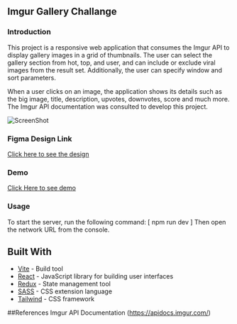 ## Imgur Gallery Challange

### Introduction
This project is a responsive web application that consumes the Imgur API to display gallery images in a grid of thumbnails. The user can select the gallery section from hot, top, and user, and can include or exclude viral images from the result set. Additionally, the user can specify window and sort parameters. 

When a user clicks on an image, the application shows its details such as the big image, title, description, upvotes, downvotes, score and much more. The Imgur API documentation was consulted to develop this project.

![ScreenShot](./src/images/FULL_PAGE.png)

### Figma Design Link
 [Click here to see the design ](https://www.figma.com/file/2prfcBOn2xj4f5CgPuFs2Y/IMGUR-RE-DESIGN?node-id=0%3A1&t=8Fa1GRHGtFkJaKWn-1)


### Demo
[Click Here to see demo](insert-link-here)

### Usage

To start the server, run the following command:
[ npm run dev ]
Then open the network URL from the console.

## Built With

- [Vite](https://vitejs.dev/) - Build tool
- [React](https://reactjs.org/) - JavaScript library for building user interfaces
- [Redux](https://redux.js.org/) - State management tool
- [SASS](https://sass-lang.com/) - CSS extension language
- [Tailwind](https://tailwindcss.com/) - CSS framework


##References
Imgur API Documentation (https://apidocs.imgur.com/)
